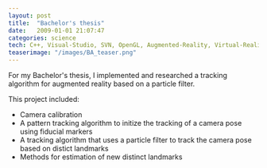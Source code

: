 ```yaml
---
layout: post
title:  "Bachelor's thesis"
date:   2009-01-01 21:07:47
categories: science
tech: C++, Visual-Studio, SVN, OpenGL, Augmented-Reality, Virtual-Reality, Visual-Computing, SLAM
teaserimage: "/images/BA_teaser.png"
---
```


For my Bachelor's thesis, I implemented and researched a tracking algorithm for augmented reality based on a particle filter. 

This project included:

* Camera calibration
* A pattern tracking algorithm to initize the tracking of a camera pose using fiducial markers
* A tracking algorithm that uses a particle filter to track the camera pose based on distict landmarks
* Methods for estimation of new distinct landmarks

